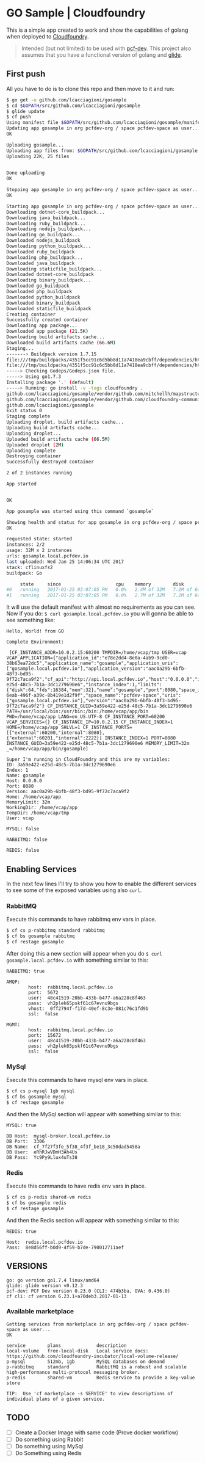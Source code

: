 # GO Sample | Cloudfoundry
This is a simple app created to work and show the capabilities of golang when deployed to [Cloudfoundry](https://www.cloudfoundry.org/).

> Intended (but not limited) to be used with [pcf-dev](http://pivotal.io/pcf-dev). This project also assumes that you have a functional version of golang and [glide](https://glide.sh/).

## First push
All you have to do is to clone this repo and then move to it and run:
```bash
$ go get -u github.com/lcacciagioni/gosample
$ cd $GOPATH/src/github.com/lcacciagioni/gosample
$ glide update
$ cf push
Using manifest file $GOPATH/src/github.com/lcacciagioni/gosample/manifest.yml
Updating app gosample in org pcfdev-org / space pcfdev-space as user...
OK

Uploading gosample...
Uploading app files from: $GOPATH/src/github.com/lcacciagioni/gosample
Uploading 22K, 25 files

                             
Done uploading
OK

Stopping app gosample in org pcfdev-org / space pcfdev-space as user...
OK

Starting app gosample in org pcfdev-org / space pcfdev-space as user...
Downloading dotnet-core_buildpack...
Downloading java_buildpack...
Downloading ruby_buildpack...
Downloading nodejs_buildpack...
Downloading go_buildpack...
Downloaded nodejs_buildpack
Downloading python_buildpack...
Downloaded ruby_buildpack
Downloading php_buildpack...
Downloaded java_buildpack
Downloading staticfile_buildpack...
Downloaded dotnet-core_buildpack
Downloading binary_buildpack...
Downloaded go_buildpack
Downloaded php_buildpack
Downloaded python_buildpack
Downloaded binary_buildpack
Downloaded staticfile_buildpack
Creating container
Successfully created container
Downloading app package...
Downloaded app package (21.5K)
Downloading build artifacts cache...
Downloaded build artifacts cache (66.6M)
Staging...
-------> Buildpack version 1.7.15
file:///tmp/buildpacks/4351f5cc91c6d5bb8d11a7418ea9cbff/dependencies/https___buildpacks.cloudfoundry.org_concourse-binaries_godep_godep-v75-linux-x64.tgz
file:///tmp/buildpacks/4351f5cc91c6d5bb8d11a7418ea9cbff/dependencies/https___buildpacks.cloudfoundry.org_concourse-binaries_glide_glide-v0.12.3-linux-x64.tgz
-----> Checking Godeps/Godeps.json file.
-----> Using go1.7.3
Installing package '.' (default)
-----> Running: go install -v -tags cloudfoundry . 
github.com/lcacciagioni/gosample/vendor/github.com/mitchellh/mapstructure
github.com/lcacciagioni/gosample/vendor/github.com/cloudfoundry-community/go-cfenv
github.com/lcacciagioni/gosample
Exit status 0
Staging complete
Uploading droplet, build artifacts cache...
Uploading build artifacts cache...
Uploading droplet...
Uploaded build artifacts cache (66.5M)
Uploaded droplet (2M)
Uploading complete
Destroying container
Successfully destroyed container

2 of 2 instances running

App started


OK

App gosample was started using this command `gosample`

Showing health and status for app gosample in org pcfdev-org / space pcfdev-space as user...
OK

requested state: started
instances: 2/2
usage: 32M x 2 instances
urls: gosample.local.pcfdev.io
last uploaded: Wed Jan 25 14:06:34 UTC 2017
stack: cflinuxfs2
buildpack: Go

     state     since                    cpu    memory        disk          details
#0   running   2017-01-25 03:07:05 PM   0.0%   2.4M of 32M   7.2M of 64M
#1   running   2017-01-25 03:07:05 PM   0.0%   2.7M of 32M   7.2M of 64M
```
It will use the default manifest with almost no requirements as you can see. Now if you do: `$ curl gosample.local.pcfdev.io` you will gonna be able to see something like:
```
Hello, World! from GO

Complete Environment: 

 [CF_INSTANCE_ADDR=10.0.2.15:60200 TMPDIR=/home/vcap/tmp USER=vcap VCAP_APPLICATION={"application_id":"e78e2dd4-8e0a-4ab9-9cd0-38b63ea72dc5","application_name":"gosample","application_uris":["gosample.local.pcfdev.io"],"application_version":"aac0a29b-6bfb-48f3-bd95-9f72c7aca9f2","cf_api":"http://api.local.pcfdev.io","host":"0.0.0.0","instance_id":"3a59e422-e25d-48c5-7b1a-3dc1279690e6","instance_index":1,"limits":{"disk":64,"fds":16384,"mem":32},"name":"gosample","port":8080,"space_id":"0f9dede9-6eab-496f-a39c-8b419e1d2f9f","space_name":"pcfdev-space","uris":["gosample.local.pcfdev.io"],"version":"aac0a29b-6bfb-48f3-bd95-9f72c7aca9f2"} CF_INSTANCE_GUID=3a59e422-e25d-48c5-7b1a-3dc1279690e6 PATH=/usr/local/bin:/usr/bin:/bin:/home/vcap/app/bin PWD=/home/vcap/app LANG=en_US.UTF-8 CF_INSTANCE_PORT=60200 VCAP_SERVICES={} CF_INSTANCE_IP=10.0.2.15 CF_INSTANCE_INDEX=1 HOME=/home/vcap/app SHLVL=1 CF_INSTANCE_PORTS=[{"external":60200,"internal":8080},{"external":60201,"internal":2222}] INSTANCE_INDEX=1 PORT=8080 INSTANCE_GUID=3a59e422-e25d-48c5-7b1a-3dc1279690e6 MEMORY_LIMIT=32m _=/home/vcap/app/bin/gosample]

Super I'm running in CloudFoundry and this are my variables:
ID: 3a59e422-e25d-48c5-7b1a-3dc1279690e6
Index: 1
Name: gosample
Host: 0.0.0.0
Port: 8080
Version: aac0a29b-6bfb-48f3-bd95-9f72c7aca9f2
Home: /home/vcap/app
MemoryLimit: 32m
WorkingDir: /home/vcap/app
TempDir: /home/vcap/tmp
User: vcap

MYSQL: false

RABBITMQ: false

REDIS: false

```
## Enabling Services
In the next few lines I'll try to show you how to enable the different services to see some of the exposed variables using also `curl`.
### RabbitMQ
Execute this commands to have rabbitmq env vars in place.
```bash
$ cf cs p-rabbitmq standard rabbitmq
$ cf bs gosample rabbitmq
$ cf restage gosample
```
After doing this a new section will appear when you do `$ curl gosample.local.pcfdev.io` with something similar to this:
```
RABBITMQ: true

AMQP: 
        host:  rabbitmq.local.pcfdev.io
        port:  5672
        user:  48c41519-20bb-433b-b477-a6a228c8f463
        pass:  vh2plek65pskf61c67evnu9bgs
        vhost:  0ff2794f-f17d-40ef-8c3e-081c76c1fd9b
        ssl:  false

MGMT: 
        host:  rabbitmq.local.pcfdev.io
        port:  15672
        user:  48c41519-20bb-433b-b477-a6a228c8f463
        pass:  vh2plek65pskf61c67evnu9bgs
        ssl:  false
```
### MySql
Execute this commands to have mysql env vars in place.
```bash
$ cf cs p-mysql 1gb mysql
$ cf bs gosample mysql
$ cf restage gosample
```
And then the MySql section will appear with something similar to this:
```
MYSQL: true

DB Host:  mysql-broker.local.pcfdev.io
DB Port:  3306
DB Name:  cf_7f27f3fe_5f38_4f3f_be18_3c50dad5458a
DB User:  eRhRJwVDmH3Ah4Us
DB Pass:  Yc9Py9Llux4uTs38
```
### Redis
Execute this commands to have redis env vars in place.
```bash
$ cf cs p-redis shared-vm redis
$ cf bs gosample redis
$ cf restage gosample
```
And then the Redis section will appear with something similar to this:
```
REDIS: true

Host:  redis.local.pcfdev.io
Pass:  8e8d56ff-b0d9-4f59-b7de-790012711aef
```

## VERSIONS

```
go: go version go1.7.4 linux/amd64
glide: glide version v0.12.3
pcf-dev: PCF Dev version 0.23.0 (CLI: 474b3ba, OVA: 0.436.0)
cf cli: cf version 6.23.1+a70deb3.2017-01-13
```

### Available marketplace
```
Getting services from marketplace in org pcfdev-org / space pcfdev-space as user...
OK

service        plans             description
local-volume   free-local-disk   Local service docs: https://github.com/cloudfoundry-incubator/local-volume-release/
p-mysql        512mb, 1gb        MySQL databases on demand
p-rabbitmq     standard          RabbitMQ is a robust and scalable high-performance multi-protocol messaging broker.
p-redis        shared-vm         Redis service to provide a key-value store

TIP:  Use 'cf marketplace -s SERVICE' to view descriptions of individual plans of a given service.
```

## TODO
- [ ] Create a Docker Image with same code (Prove docker workflow)
- [ ] Do something using Rabbit
- [ ] Do something using MySql
- [ ] Do Something using Redis